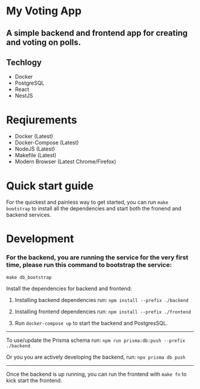 # My Voting App

## A simple backend and frontend app for creating and voting on polls.

## Techlogy
- Docker
- PostgreSQL
- React
- NestJS

# Reqiurements

- Docker (Latest)
- Docker-Compose (Latest)
- NodeJS (Latest)
- Makefile (Latest)
- Modern Browser (Latest Chrome/Firefox)

# Quick start guide

For the quickest and painless way to get started, you can run `make bootstrap` to install all the dependencies and start both the fronend and backend services.

# Development

### For the backend, you are running the service for the very first time, please run this command to bootstrap the service:

`make db_bootstrap`

Install the dependencies for backend and frontend:

1) Installing backend dependencies run: `npm install --prefix ./backend`

2) Installing frontend dependencies run: `npm install --prefix ./frontend`

3) Run ```docker-compose up``` to start the backend and PostgresSQL.

---


To use/update the Prisma schema run: `npm run prisma:db:push --prefix ./backend`

Or you you are actively developing the backend, run: `npx prisma db push`

---

Once the backend is up running, you can run the frontend with `make fn` to kick start the frontend.